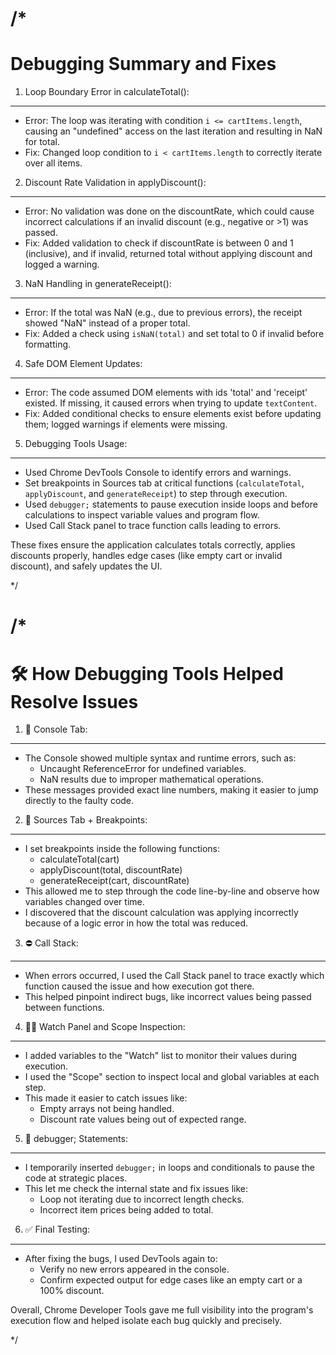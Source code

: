 /*
==============================
Debugging Summary and Fixes
==============================

1. Loop Boundary Error in calculateTotal():
------------------------------------------------
- Error: The loop was iterating with condition `i <= cartItems.length`, causing
  an "undefined" access on the last iteration and resulting in NaN for total.
- Fix: Changed loop condition to `i < cartItems.length` to correctly iterate over all items.

2. Discount Rate Validation in applyDiscount():
------------------------------------------------
- Error: No validation was done on the discountRate, which could cause incorrect
  calculations if an invalid discount (e.g., negative or >1) was passed.
- Fix: Added validation to check if discountRate is between 0 and 1 (inclusive),
  and if invalid, returned total without applying discount and logged a warning.

3. NaN Handling in generateReceipt():
------------------------------------------------
- Error: If the total was NaN (e.g., due to previous errors), the receipt showed
  "NaN" instead of a proper total.
- Fix: Added a check using `isNaN(total)` and set total to 0 if invalid before formatting.

4. Safe DOM Element Updates:
------------------------------------------------
- Error: The code assumed DOM elements with ids 'total' and 'receipt' existed.
  If missing, it caused errors when trying to update `textContent`.
- Fix: Added conditional checks to ensure elements exist before updating them;
  logged warnings if elements were missing.

5. Debugging Tools Usage:
------------------------------------------------
- Used Chrome DevTools Console to identify errors and warnings.
- Set breakpoints in Sources tab at critical functions (`calculateTotal`,
  `applyDiscount`, and `generateReceipt`) to step through execution.
- Used `debugger;` statements to pause execution inside loops and before
  calculations to inspect variable values and program flow.
- Used Call Stack panel to trace function calls leading to errors.

These fixes ensure the application calculates totals correctly, applies discounts properly,
handles edge cases (like empty cart or invalid discount), and safely updates the UI.

*/

/*
===============================================
🛠️ How Debugging Tools Helped Resolve Issues
===============================================

1. 🧪 Console Tab:
------------------
- The Console showed multiple syntax and runtime errors, such as:
  - Uncaught ReferenceError for undefined variables.
  - NaN results due to improper mathematical operations.
- These messages provided exact line numbers, making it easier to jump directly to the faulty code.

2. 🎯 Sources Tab + Breakpoints:
-------------------------------
- I set breakpoints inside the following functions:
  - calculateTotal(cart)
  - applyDiscount(total, discountRate)
  - generateReceipt(cart, discountRate)
- This allowed me to step through the code line-by-line and observe how variables changed over time.
- I discovered that the discount calculation was applying incorrectly because of a logic error in how the total was reduced.

3. ⛔ Call Stack:
----------------
- When errors occurred, I used the Call Stack panel to trace exactly which function caused the issue and how execution got there.
- This helped pinpoint indirect bugs, like incorrect values being passed between functions.

4. 🕵️‍♂️ Watch Panel and Scope Inspection:
------------------------------------------
- I added variables to the "Watch" list to monitor their values during execution.
- I used the "Scope" section to inspect local and global variables at each step.
- This made it easier to catch issues like:
  - Empty arrays not being handled.
  - Discount rate values being out of expected range.

5. 🧷 debugger; Statements:
---------------------------
- I temporarily inserted `debugger;` in loops and conditionals to pause the code at strategic places.
- This let me check the internal state and fix issues like:
  - Loop not iterating due to incorrect length checks.
  - Incorrect item prices being added to total.

6. ✅ Final Testing:
--------------------
- After fixing the bugs, I used DevTools again to:
  - Verify no new errors appeared in the console.
  - Confirm expected output for edge cases like an empty cart or a 100% discount.

Overall, Chrome Developer Tools gave me full visibility into the program's execution flow and helped isolate each bug quickly and precisely.

*/
